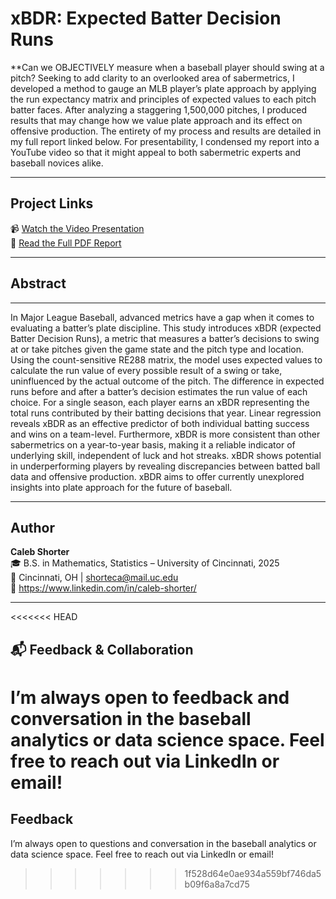 # xBDR: Expected Batter Decision Runs

**Can we OBJECTIVELY measure when a baseball player should swing at a pitch? Seeking to add clarity to an overlooked area of sabermetrics, I developed a method to gauge an MLB player’s plate approach by applying the run expectancy matrix and principles of expected values to each pitch batter faces. After analyzing a staggering 1,500,000 pitches, I produced results that may change how we value plate approach and its effect on offensive production. The entirety of my process and results are detailed in my full report linked below. For presentability, I condensed my report into a YouTube video so that it might appeal to both sabermetric experts and baseball novices alike. 

---

## Project Links

📹 [Watch the Video Presentation](https://youtu.be/geyiYIFDr9A)  
📄 [Read the Full PDF Report](https://drive.google.com/file/d/1hGs09fTjSKbVRUFKM8LZrey_ktwgq_OE/view)

---

## Abstract

---

In Major League Baseball, advanced metrics have a gap when it comes to evaluating a batter’s plate discipline. This study introduces xBDR (expected Batter Decision Runs), a metric that measures a batter’s decisions to swing at or take pitches given the game state and the pitch type and location. Using the count-sensitive RE288 matrix, the model uses expected values to calculate the run value of every possible result of a swing or take, uninfluenced by the actual outcome of the pitch. The difference in expected runs before and after a batter’s decision estimates the run value of each choice. For a single season, each player earns an xBDR representing the total runs contributed by their batting decisions that year. Linear regression reveals xBDR as an effective predictor of both individual batting success and wins on a team-level. Furthermore, xBDR is more consistent than other sabermetrics on a year-to-year basis, making it a reliable indicator of underlying skill, independent of luck and hot streaks. xBDR shows potential in underperforming players by revealing discrepancies between batted ball data and offensive production. xBDR aims to offer currently unexplored insights into plate approach for the future of baseball.

---

## Author

**Caleb Shorter**  
🎓 B.S. in Mathematics, Statistics – University of Cincinnati, 2025  
📍 Cincinnati, OH | shorteca@mail.uc.edu  
🔗 https://www.linkedin.com/in/caleb-shorter/ 

---

<<<<<<< HEAD
## 📬 Feedback & Collaboration

I’m always open to feedback and conversation in the baseball analytics or data science space. Feel free to reach out via LinkedIn or email!
=======
## Feedback

I’m always open to questions and conversation in the baseball analytics or data science space. Feel free to reach out via LinkedIn or email!
>>>>>>> 1f528d64e0ae934a559bf746da5b09f6a8a7cd75

